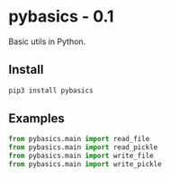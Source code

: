 # pybasics - 0.1

Basic utils in Python.

## Install

```python
pip3 install pybasics
```

## Examples

```python
from pybasics.main import read_file
from pybasics.main import read_pickle
from pybasics.main import write_file
from pybasics.main import write_pickle
```
